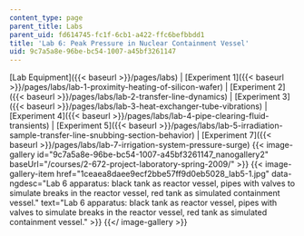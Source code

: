 ```yaml
---
content_type: page
parent_title: Labs
parent_uid: fd614745-fc1f-6cb1-a422-ffc6befbbdd1
title: 'Lab 6: Peak Pressure in Nuclear Containment Vessel'
uid: 9c7a5a8e-96be-bc54-1007-a45bf3261147
---
```


[Lab Equipment]({{< baseurl >}}/pages/labs) | [Experiment 1]({{< baseurl >}}/pages/labs/lab-1-proximity-heating-of-silicon-wafer) | [Experiment 2]({{< baseurl >}}/pages/labs/lab-2-transfer-line-dynamics) | [Experiment 3]({{< baseurl >}}/pages/labs/lab-3-heat-exchanger-tube-vibrations) | [Experiment 4]({{< baseurl >}}/pages/labs/lab-4-pipe-clearing-fluid-transients) | [Experiment 5]({{< baseurl >}}/pages/labs/lab-5-irradiation-sample-transfer-line-snubbing-section-behavior) | [Experiment 7]({{< baseurl >}}/pages/labs/lab-7-irrigation-system-pressure-surge)
{{< image-gallery id="9c7a5a8e-96be-bc54-1007-a45bf3261147_nanogallery2" baseUrl="/courses/2-672-project-laboratory-spring-2009/" >}}
{{< image-gallery-item href="1ceaea8daee9ecf2bbe57ff9d0eb5028_lab5-1.jpg" data-ngdesc="Lab 6 apparatus: black tank as reactor vessel, pipes with valves to simulate breaks in the reactor vessel, red tank as simulated containment vessel." text="Lab 6 apparatus: black tank as reactor vessel, pipes with valves to simulate breaks in the reactor vessel, red tank as simulated containment vessel." >}}
{{</ image-gallery >}}